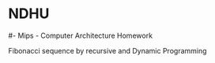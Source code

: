 # NDHU
#- Mips - Computer Architecture Homework

   Fibonacci sequence by recursive and Dynamic Programming 
